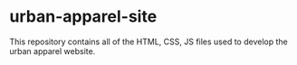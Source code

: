 # urban-apparel-site
This repository contains all of the HTML, CSS, JS files used to develop the urban apparel website.
